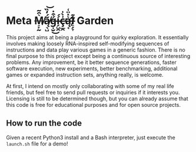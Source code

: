 # Meta ~~M̸̠̙̰͛̑͂ą̸͉̺͂́̒̏͝ǵ̶͎̮͒̇͜í̴̗̺̯́ç̶̲̭͗̀̍̕ą̶̛̘͛̽̈͑l̸̠̗̞͊~~ Garden

This project aims at being a playground for quirky exploration.
It essentially involves making loosely RNA-inspired self-modifying sequences of instructions and data play various games in a generic fashion.
There is no final purpose to this project except being a continuous source of interesting problems.
Any improvement, be it better sequence generations, faster software execution, new experiments, better benchmarking, additional games or expanded instruction sets, anything really, is welcome.

At first, I intend on mostly only collaborating with some of my real life friends, but feel free to send pull requests or inquiries if it interests you.
Licensing is still to be determined though, but you can already assume that this code is free for educational purposes and for open source projects.

## How to run the code
Given a recent Python3 install and a Bash interpreter, just execute the `launch.sh` file for a demo!
